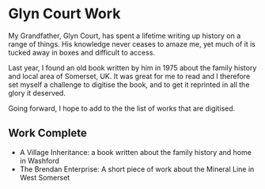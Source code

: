 # Glyn Court Work

My Grandfather, Glyn Court, has spent a lifetime writing up history on a range of things. His knowledge never ceases to amaze me, yet much of it is tucked away in boxes and difficult to access.

Last year, I found an old book written by him in 1975 about the family history and local area of Somerset, UK. It was great for me to read and I therefore set myself a challenge to digitise the book, and to get it reprinted in all the glory it deserved.

Going forward, I hope to add to the the list of works that are digitised.

## Work Complete

- A Village Inheritance: a book written about the family history and home in Washford
- The Brendan Enterprise: A short piece of work about the Mineral Line in West Somerset